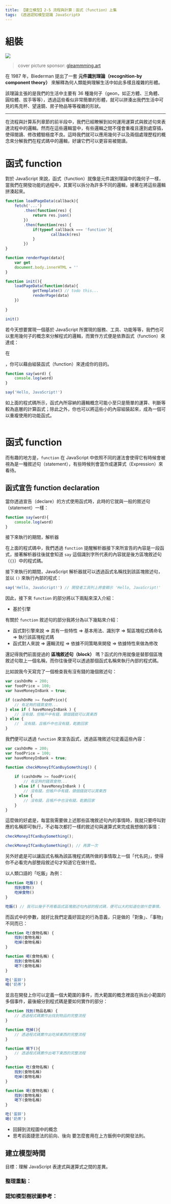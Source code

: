```yaml
---
title: 【建立模型】2-5 流程與計算：函式（function）上集
tags: 《透過認知模型認識 JavaScript》
---
```


# 組裝

![](https://i.imgur.com/pN7BSrQ.jpg)
> cover picture sponsor: [gleammming.art](https://www.instagram.com/gleammming.art/?hl=zh-tw)

在 1987 年，Biederman 提出了一套 **元件識別理論（recognition-by component theory）** 來解釋為何人類能夠理解生活中如此多樣且複雜的形體。

該理論主張的是我們的生活中主要有 36 種幾何子（geon，如正方體、三角體、圓柱體、拔手等等），透過這些看似非常簡單的形體，就可以拼湊出我們生活中可見的馬克杯、望遠鏡、房子物品等等複雜的形狀。

<!-- 在我們覺察形狀的過程當中，我們主要涉及了兩種處理歷程：當我們從馬克杯解析成圓柱體以及手把的兩個幾何子時，我們稱這段處理歷程過程為 **由上而下的處理歷程（top-down processing）**，也就是從較大的範圍逐漸拆解成較小的範圍來覺察；相反地，如果是從圓柱體和手把形狀拼湊成馬克杯時，我們則稱其為 **由下而上的處理歷程（Bottom-Up Processing）**，。 -->

---

在流程與計算系列章節的前半段中，我們已經瞭解到如何運用運算式與敘述句來表達流程中的邏輯。然而在這些邏輯當中，有些邏輯之間不僅會重複且還到處穿插，使得閱讀、修改體驗極度不良。這時我們就可以應用幾何子以及兩個處理歷程的概念來分解我們在程式碼中的邏輯，好讓它們可以更容易被閱讀。

# 函式 function

對於 JavaScript 來說，函式（function）就像是元件識別理論中的幾何子一樣，當我們在開發功能的過程中，其實可以拆分為許多不同的邏輯，接著在將這些邏輯拼湊起來。

```js
function loadPageData(callback){
	fetch('...')
		.then(function(res) {
			return res.json()
		})
		.then(function(res) {
			if(typeof callback === 'function'){
					callback(res)
			}
		})
}

function renderPage(data){
    var get
    document.body.innerHTML = ''
}

function init(){
	loadPageData(function(data){
			getTemplate() // todo this...
			renderPage(data)
	})
    
}

init()
```


















<!-- todo -->


若今天想要實現一個基於 JavaScript 所實現的服務、工具、功能等等，我們也可以套用幾何子的概念來分解程式的邏輯，而實作方式便是依靠函式（function）來達成：

在

，你可以藉由組裝函式（function）來達成你的目的。

```js
function say(word) {
    console.log(word)
}

say('Hello, JavaScript!')
```

如上面的程式碼所示，函式內所容納的邏輯概念可能小至只是簡單的運算、判斷等較為底層的計算函式；除此之外，你也可以將這些小的內容組裝起來，成為一個可以重複使用的功能函式。

```js

```



<!-- 在 JavaScript 當中你可以透過小到可能只是單純的計算函式，大到可能是可以負責處理整個頁面顯示內容的渲染模組，最後你還可以藉由這些函式，拼湊而成一個計算生活開銷的線上記帳本。



而在 JavaScript 當中，則是可以撰寫計算模組、渲染樣板等等函式來完成你想達成的目標。

接下要介紹的函式（function），在 JavaScript 當中就如幾何子的功能一樣。



不過在這個章節中我暫時不會談到這些複雜的特性，我們主要將專注在它對於 **流程** 與 **計算** 上的幫助，好讓你做基本的開發時能夠流暢的使用它！ -->

# 函式 function



而有趣的地方是，`function` 在 JavaScript 中依照不同的運法會使得它有時候會被視為是一種敘述句（statement），有些時候則會當作成運算式（Expression）來看待。

## 函式宣告 function declaration

當你透過宣告（declare）的方式使用函式時，此時的它就與一般的敘述句（statement）一樣：

```js
function say(word){
    console.log(word)
}
```

接下來執行的期間，解析器

在上面的程式碼中，我們透過 `function` 提醒解析器接下來所宣告的內容是一段函式，接著解析器往後就會知道 `say` 這個識別字所代表的內容就是後方區塊敘述句（`{}`）中的程式碼。

接下來執行的期間，JavaScript 解析器就可以透過函式名稱找到該區塊敘述句，並以 `()` 來執行內部的程式：

```js
say('Hello, JavaScript!') // 開發者工具列上將會顯示 'Hello, JavaScript!'
```




因此，接下來 `function` 的部分將以下兩點來深入介紹：

- 基於引擎


有關於 `function` 敘述句的部分我將分為以下幾點來介紹：

- 函式對引擎來說 => 具有一些特性 => 基本用法、識別字 => 幫區塊程式碼命名 => 執行該區塊程式碼
- 函式對人來說 => 邏輯流程 => 依據不同策略來開發 => 依據特性來做為修改



還記得我們前面提過的 **區塊敘述句（block）** 嗎？函式的作用就像是替那個區塊敘述句取上一個名稱，而你往後便可以透過那個函式名稱來執行內部的程式碼。

比如說我今天寫完了一個檢查我有沒有錢的幾個敘述句：

```js
var cashOnMe = 200;
var foodPrice = 100;
var haveMoneyInBank = true;

if (cashOnMe >= foodPrice){
    // 有足夠的錢買食物...
} else if ( haveMoneyInBank ) {
    // 沒有錢，但帳戶中有錢，領個錢就可以買東西
} else {
    //  沒有錢，且帳戶中也沒有錢，乾脆回家
}
```

我們便可以透過 `function` 來宣告函式，透過區塊敘述句定義這些內容：

```js
var cashOnMe = 200;
var foodPrice = 100;
var haveMoneyInBank = true;

function checkMoneyIfCanBuySomething() {
    
    if (cashOnMe >= foodPrice){
        // 有足夠的錢買食物...
    } else if ( haveMoneyInBank ) {
        // 沒有錢，但帳戶中有錢，領個錢就可以買東西
    } else {
        // 沒有錢，且帳戶中也沒有錢，乾脆回家
    }
}
```

這麼做的好處是，每當我需要做上述那些區塊敘述句內的事情時，我就只要呼叫對應的名稱即可執行，不必每次都打一樣的敘述句與運算式來完成我想做的事情：

```js
checkMoneyIfCanBuySomething();

checkMoneyIfCanBuySomething(); // 再算一次
```

另外好處是可以讓函式名稱為該區塊程式碼所做的事情取上一個「代名詞」，使得你不必看完內部整段敘述句才知道它在做什麼。

以人類口語的「吃飯」為例：

```js
function 吃飯() {
    找到食物()
    吃掉食物()
}

吃飯() // 我可以幾乎不用看函式區塊敘述句內部的程式碼，便可以大約知道在做什麼事情。
```

而函式中的參數，就好比我們定義好固定的行為意義，只是做的「對象」、「事物」不同而已：

```js
function 吃(食物名稱) {
    找到(食物名稱)
    吃掉(食物名稱)
}

function 喝(食物名稱) {
    找到(食物名稱)
    喝下(食物名稱)
}

吃('蛋餅')
喝('奶茶')
```

並且在開發上你可以定義一個大範圍的事件，而大範圍的概念裡面在拆出小範圍的多個事件，最後細分到程式碼是要如何實作的部分：

```js
function 找到(物品名稱) {
    // 透過程式碼實作出找到物品的完整流程
}

function 吃掉(){
    // 透過程式碼實作出吃掉東西的完整流程
}

function 喝下(){
    // 透過程式碼實作出喝下東西的完整流程
}

function 吃(食物名稱) {
    找到(食物名稱)
    吃掉(食物名稱)
}

function 喝(食物名稱) {
    找到(食物名稱)
    喝下(食物名稱)
}

吃('蛋餅')
喝('奶茶')
```
<!-- todo -->
- 回歸到流程圖中的概念
- 思考前面捷思法的前向、後向 要怎麼套用在上方飯例中的開發法則。

## 建立模型時間
目標：理解 JavaScript 表達式與運算式之間的差異。

### 整理重點：

### 認知模型樹狀圖參考：
